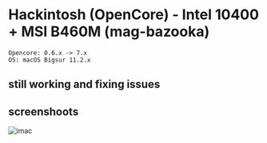 # Hackintosh (OpenCore) - Intel 10400 + MSI B460M (mag-bazooka)
```
Opencore: 0.6.x -> 7.x
OS: macOS Bigsur 11.2.x
```

## still working and fixing issues

## screenshoots
![imac](https://i.ibb.co/0VqXChn/i-Mac20-1-my-PC.jpg)